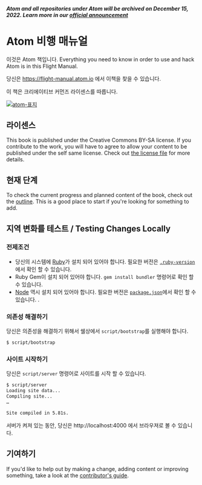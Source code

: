 ##### Atom and all repositories under Atom will be archived on December 15, 2022. Learn more in our [official announcement](https://github.blog/2022-06-08-sunsetting-atom/)
 # Atom 비행 매뉴얼

이것은 Atom 책입니다. Everything you need to know in order to use and hack Atom is in this Flight Manual.

당신은 https://flight-manual.atom.io 에서 이책을 찾을 수 있습니다. 

이 책은 크리에이티브 커먼즈 라이센스를 따릅니다. 

[![atom-표지](https://cloud.githubusercontent.com/assets/378023/8718108/54c10686-2bdc-11e5-8d26-f7f807d63171.png)](https://github.com/atom/docs/releases/latest)

## 라이센스

This book is published under the Creative Commons BY-SA license. If you contribute to the work, you will have to agree to allow your content to be published under the self same license. Check out [the license file](LICENSE.md) for more details.

## 현재 단계

To check the current progress and planned content of the book, check out the [outline](outline.md). This is a good place to start if you're looking for something to add.

## 지역 변화를 테스트 / Testing Changes Locally

### 전제조건

* 당신의 시스템에 [Ruby](https://www.ruby-lang.org/en/documentation/installation/)가 설치 되어 있어야 합니다. 필요한 버전은 [`.ruby-version`](.ruby-version)에서 확인 할 수 있습니다.
* Ruby Gem이 설치 되어 있어야 합니다. `gem install bundler` 명령어로 확인 할 수 있습니다. 
* [Node](https://nodejs.org/en/download/) 역시 설치 되어 있어야 합니다. 필요한 버전은 [`package.json`](package.json)에서 확인 할 수 있습니다. .

### 의존성 해결하기

당신은 의존성을 해결하기 위해서 쉘상에서 `script/bootstrap`를 실행해야 합니다. 

``` sh
$ script/bootstrap
```

### 사이트 시작하기

당신은 `script/server` 명령어로 사이트를 시작 할 수 있습니다. 

``` sh
$ script/server
Loading site data...
Compiling site...
…

Site compiled in 5.81s.
```

서버가 켜져 있는 동안, 당신은 http://localhost:4000 에서 브라우져로 볼 수 있습니다. 

## 기여하기

If you'd like to help out by making a change, adding content or improving something, take a look at the [contributor's guide](CONTRIBUTING.md).
